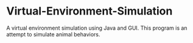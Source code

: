 # Virtual-Environment-Simulation
A virtual environment simulation using Java and GUI. This program is an attempt to simulate animal behaviors.
